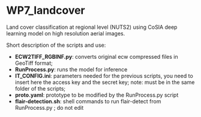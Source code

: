# WP7_landcover
Land cover classification at regional level (NUTS2) using CoSIA deep learning model on high resolution aerial images.

Short description of the scripts and use:
+ **ECW2TIFF_RGBINF.py**: converts original ecw compressed files in GeoTiff format;
+ **RunProcess.py**: runs the model for inference
+ **IT_CONFIG.ini**: parameters needed for the previous scripts, you need to insert here the access key and the secret key; note: must be in the same folder of the scripts; 
+ **proto.yaml**: prototype to be modified by the RunProcess.py script
+ **flair-detection.sh**: shell commands to run flair-detect from RunProcess.py ; do not edit
